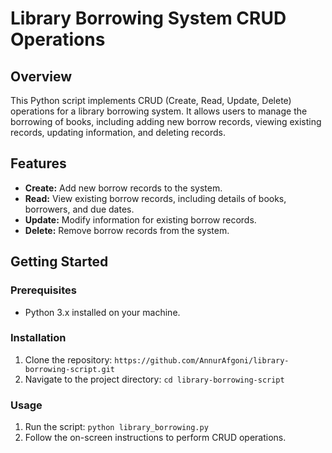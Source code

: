 # Library Borrowing System CRUD Operations

## Overview
This Python script implements CRUD (Create, Read, Update, Delete) operations for a library borrowing system. It allows users to manage the borrowing of books, including adding new borrow records, viewing existing records, updating information, and deleting records.

## Features
- **Create:** Add new borrow records to the system.
- **Read:** View existing borrow records, including details of books, borrowers, and due dates.
- **Update:** Modify information for existing borrow records.
- **Delete:** Remove borrow records from the system.

## Getting Started

### Prerequisites
- Python 3.x installed on your machine.

### Installation
1. Clone the repository: `https://github.com/AnnurAfgoni/library-borrowing-script.git`
2. Navigate to the project directory: `cd library-borrowing-script`

### Usage
1. Run the script: `python library_borrowing.py`
2. Follow the on-screen instructions to perform CRUD operations.